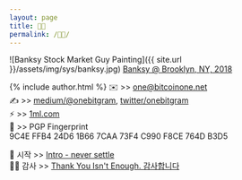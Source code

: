 ```yaml
---
layout: page
title: 👨🏻
permalink: /👨🏻/
---
```


![Banksy Stock Market Guy Painting]({{ site.url }}/assets/img/sys/banksy.jpg)
[Banksy @ Brooklyn, NY, 2018](https://www.banksy.co.uk/)

{% include author.html %}
✉️ >> <one@bitcoinone.net><br>
✍️ >> [medium/@onebitgram](http://medium.com/@onebitgram), [twitter/onebitgram](http://twitter.com/onebitgram)<br>
⚡️ >> [1ml.com](https://1ml.com/node/0246344c2ff83905bf5b9847f50385f85834df595faedb3983bb97112dd6b8c52d)<br>
🔑 >> PGP Fingerprint<br>
9C4E FFB4 24D6 1B66 7CAA  73F4 C990 F8CE 764D B3D5

🏁 시작 >> [Intro - never settle](https://bitcoinone.net/etc/2021/what.html)<br>
🙇🏻‍ 감사 >> [Thank You Isn't Enough. 감사합니다](https://bitcoinone.net/etc/2021/thank-twitter.html)
